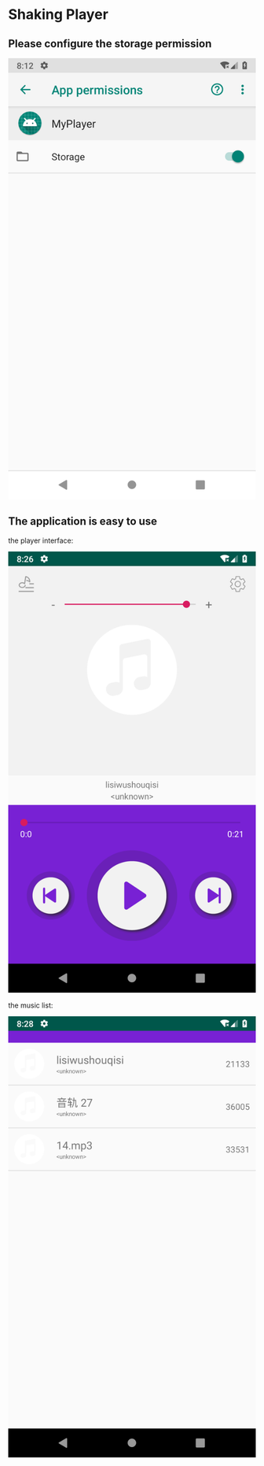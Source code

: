 # Shaking Player

## Please configure the storage permission

![](img/1.png)


## The application is easy to use

the player interface: 

![](img/2.png)

the music list:

![](img/3.png)